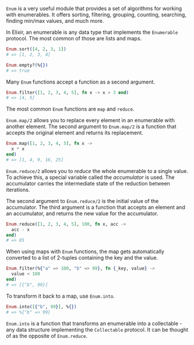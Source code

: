 `Enum` is a very useful module that provides a set of algorithms for working with enumerables. It offers sorting, filtering, grouping, counting, searching, finding min/max values, and much more.

In Elixir, an enumerable is any data type that implements the `Enumerable` protocol. The most common of those are lists and maps.

```elixir
Enum.sort([4, 2, 3, 1])
# => [1, 2, 3, 4]
```

```elixir
Enum.empty?(%{})
# => true
```

Many `Enum` functions accept a function as a second argument.

```elixir
Enum.filter([1, 2, 3, 4, 5], fn x -> x > 3 end)
# => [4, 5]
```

The most common `Enum` functions are `map` and `reduce`.

`Enum.map/2` allows you to replace every element in an enumerable with another element. The second argument to `Enum.map/2` is a function that accepts the original element and returns its replacement.

```elixir
Enum.map([1, 2, 3, 4, 5], fn x ->
  x * x
end)
# => [1, 4, 9, 16, 25]
```

`Enum.reduce/2` allows you to _reduce_ the whole enumerable to a single value. To achieve this, a special variable called the _accumulator_ is used. The accumulator carries the intermediate state of the reduction between iterations.

The second argument to `Enum.reduce/2` is the initial value of the accumulator. The third argument is a function that accepts an element and an accumulator, and returns the new value for the accumulator.

```elixir
Enum.reduce([1, 2, 3, 4, 5], 100, fn x, acc ->
  acc - x
end)
# => 85
```

When using maps with `Enum` functions, the map gets automatically converted to a list of 2-tuples containing the key and the value.

```elixir
Enum.filter(%{"a" => 100, "b" => 99}, fn {_key, value} ->
  value < 100
end)
# => [{"b", 99}]
```

To transform it back to a map, use `Enum.into`.

```elixir
Enum.into([{"b", 99}], %{})
# => %{"b" => 99}
```

`Enum.into` is a function that transforms an enumerable into a collectable - any data structure implementing the `Collectable` protocol. It can be thought of as the opposite of `Enum.reduce`.
